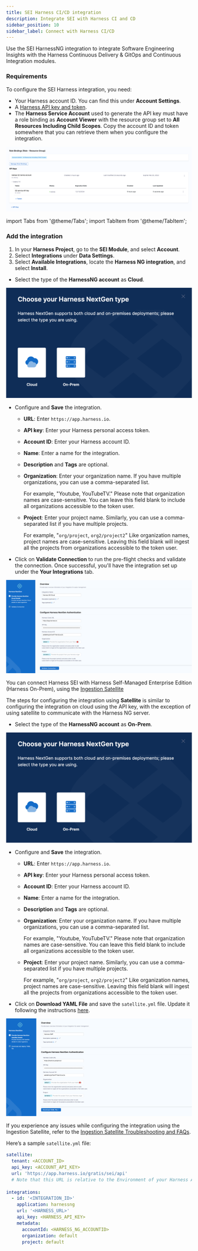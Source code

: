 ```yaml
---
title: SEI Harness CI/CD integration
description: Integrate SEI with Harness CI and CD
sidebar_position: 10
sidebar_label: Connect with Harness CI/CD
---
```


Use the SEI HarnessNG integration to integrate Software Engineering Insights with the Harness Continuous Delivery & GitOps and Continuous Integration modules.

### Requirements

To configure the SEI Harness integration, you need:

* Your Harness account ID. You can find this under **Account Settings**.
* A [Harness API key and token](/docs/platform/automation/api/add-and-manage-api-keys).
* The **Harness Service Account** used to generate the API key must have a role binding as **Account Viewer** with the resource group set to **All Resources Including Child Scopes**. Copy the account ID and token somewhere that you can retrieve them when you configure the integration.

![](../static/harness-service-account-permissions.png)

import Tabs from '@theme/Tabs';
import TabItem from '@theme/TabItem';

### Add the integration

1. In your **Harness Project**, go to the **SEI Module**, and select **Account**.
2. Select **Integrations** under **Data Settings**.
3. Select **Available Integrations**, locate the **Harness NG integration**, and select **Install**.

<Tabs>
  <TabItem value="cloud" label="Cloud" default>

* Select the type of the **HarnessNG account** as **Cloud**.

![](../static/harnessng-1.png)

* Configure and **Save** the integration.
   * **URL**: Enter `https://app.harness.io`.
   * **API key**: Enter your Harness personal access token.
   * **Account ID**: Enter your Harness account ID.
   * **Name**: Enter a name for the integration.
   * **Description** and **Tags** are optional.
   * **Organization**: Enter your organization name. If you have multiple organizations, you can use a comma-separated list.
     
     For example, "Youtube, YouTubeTV." Please note that organization names are case-sensitive. You can leave this field blank to include all organizations accessible to the token user.
   * **Project**: Enter your project name. Similarly, you can use a comma-separated list if you have multiple projects.
     
     For example, "`org/project`, `org2/project2`" Like organization names, project names are case-sensitive. Leaving this field blank will ingest all the projects from organizations accessible to the token user.
* Click on **Validate Connection** to run the pre-flight checks and validate the connection. Once successful, you'll have the integration set up under the **Your Integrations** tab.

![](../static/harnessng-2.png)

</TabItem>

<TabItem value="harness-smp" label="Harness Self-Managed Enterprise Edition">

You can connect Harness SEI with Harness Self-Managed Enterprise Edition (Harness On-Prem), using the [Ingestion Satellite](/docs/software-engineering-insights/setup-sei/sei-ingestion-satellite/run-the-satellite-container)

The steps for configuring the integration using **Satellite** is similar to configuring the integration on cloud using the API key, with the exception of using satellite to communicate with the Harness NG server.

* Select the type of the **HarnessNG account** as **On-Prem**.

![](../static/harnessng-1.png)

* Configure and **Save** the integration.
   * **URL**: Enter `https://app.harness.io`.
   * **API key**: Enter your Harness personal access token.
   * **Account ID**: Enter your Harness account ID.
   * **Name**: Enter a name for the integration.
   * **Description** and **Tags** are optional.
   * **Organization**: Enter your organization name. If you have multiple organizations, you can use a comma-separated list.
     
     For example, "Youtube, YouTubeTV." Please note that organization names are case-sensitive. You can leave this field blank to include all organizations accessible to the token user.
   * **Project**: Enter your project name. Similarly, you can use a comma-separated list if you have multiple projects.
     
     For example, "`org/project`, `org2/project2`" Like organization names, project names are case-sensitive. Leaving this field blank will ingest all the projects from organizations accessible to the token user.
* Click on **Download YAML File** and save the `satellite.yml` file. Update it following the instructions [here](/docs/software-engineering-insights/setup-sei/sei-ingestion-satellite/satellite-overview).

![](../static/harnessng-3.png)

If you experience any issues while configuring the integration using the Ingestion Satellite, refer to the [Ingestion Satellite Troubleshooting and FAQs](/docs/software-engineering-insights/setup-sei/sei-ingestion-satellite/satellite-troubleshooting-and-faqs).

Here’s a sample `satellite.yml` file:

```yaml
satellite:
  tenant: <ACCOUNT_ID>
  api_key: <ACCOUNT_API_KEY>
  url: 'https://app.harness.io/gratis/sei/api'
  # Note that this URL is relative to the Environment of your Harness Account.

integrations:
  - id: '<INTEGRATION_ID>'
    application: harnessng
    url: '<HARNESS_URL>'
    api_key: <HARNESS_API_KEY>
    metadata:
      accountId: <HARNESS_NG_ACCOUNTID>
      organization: default
      project: default

```

</TabItem>
</Tabs>
